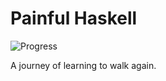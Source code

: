 # Painful Haskell

![Progress](https://projecteuler.net/profile/PainfulHaskell.png)

A journey of learning to walk again.
